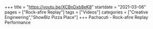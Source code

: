 +++
title = "https://youtu.be/XCBnDxb8eK8"
startdate = "2021-03-06"
pages = ["Rock-afire Replay"]
tags = ["Videos"]
categories = ["Creative Engineering","ShowBiz Pizza Place"]
+++
Pachacuti - Rock-afire Replay Performance
